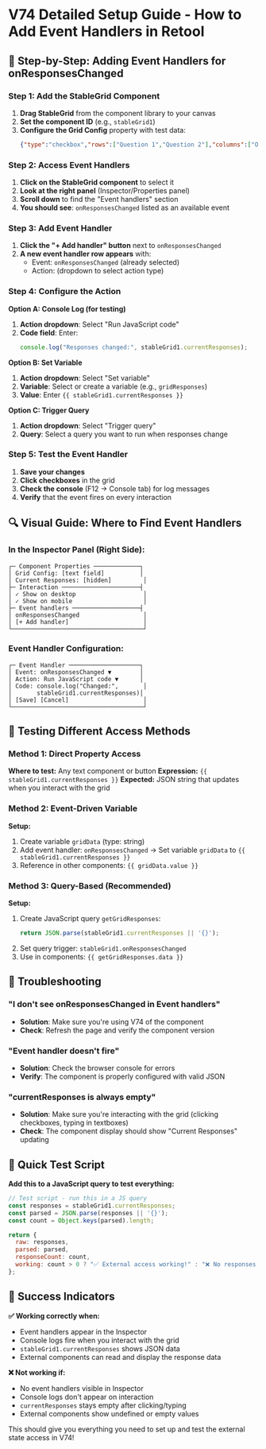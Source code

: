 # V74 Detailed Setup Guide - How to Add Event Handlers in Retool

## 🎯 Step-by-Step: Adding Event Handlers for onResponsesChanged

### Step 1: Add the StableGrid Component
1. **Drag StableGrid** from the component library to your canvas
2. **Set the component ID** (e.g., `stableGrid1`)
3. **Configure the Grid Config** property with test data:
   ```json
   {"type":"checkbox","rows":["Question 1","Question 2"],"columns":["Option A","Option B","Option C"],"responses":{}}
   ```

### Step 2: Access Event Handlers
1. **Click on the StableGrid component** to select it
2. **Look at the right panel** (Inspector/Properties panel)
3. **Scroll down** to find the "Event handlers" section
4. **You should see**: `onResponsesChanged` listed as an available event

### Step 3: Add Event Handler
1. **Click the "+ Add handler" button** next to `onResponsesChanged`
2. **A new event handler row appears** with:
   - Event: `onResponsesChanged` (already selected)
   - Action: (dropdown to select action type)

### Step 4: Configure the Action
**Option A: Console Log (for testing)**
1. **Action dropdown**: Select "Run JavaScript code"
2. **Code field**: Enter:
   ```javascript
   console.log("Responses changed:", stableGrid1.currentResponses);
   ```

**Option B: Set Variable**
1. **Action dropdown**: Select "Set variable"
2. **Variable**: Select or create a variable (e.g., `gridResponses`)
3. **Value**: Enter `{{ stableGrid1.currentResponses }}`

**Option C: Trigger Query**
1. **Action dropdown**: Select "Trigger query"
2. **Query**: Select a query you want to run when responses change

### Step 5: Test the Event Handler
1. **Save your changes**
2. **Click checkboxes** in the grid
3. **Check the console** (F12 → Console tab) for log messages
4. **Verify** that the event fires on every interaction

## 🔍 Visual Guide: Where to Find Event Handlers

### In the Inspector Panel (Right Side):
```
┌─ Component Properties ─────────────┐
│ Grid Config: [text field]          │
│ Current Responses: [hidden]         │
├─ Interaction ──────────────────────┤
│ ✓ Show on desktop                   │
│ ✓ Show on mobile                    │
├─ Event handlers ───────────────────┤
│ onResponsesChanged                  │
│ [+ Add handler]                     │
└─────────────────────────────────────┘
```

### Event Handler Configuration:
```
┌─ Event Handler ────────────────────┐
│ Event: onResponsesChanged ▼        │
│ Action: Run JavaScript code ▼      │
│ Code: console.log("Changed:",       │
│       stableGrid1.currentResponses)│
│ [Save] [Cancel]                     │
└─────────────────────────────────────┘
```

## 🧪 Testing Different Access Methods

### Method 1: Direct Property Access
**Where to test:** Any text component or button
**Expression:** `{{ stableGrid1.currentResponses }}`
**Expected:** JSON string that updates when you interact with the grid

### Method 2: Event-Driven Variable
**Setup:**
1. Create variable `gridData` (type: string)
2. Add event handler: `onResponsesChanged` → Set variable `gridData` to `{{ stableGrid1.currentResponses }}`
3. Reference in other components: `{{ gridData.value }}`

### Method 3: Query-Based (Recommended)
**Setup:**
1. Create JavaScript query `getGridResponses`:
   ```javascript
   return JSON.parse(stableGrid1.currentResponses || '{}');
   ```
2. Set query trigger: `stableGrid1.onResponsesChanged`
3. Use in components: `{{ getGridResponses.data }}`

## 🚨 Troubleshooting

### "I don't see onResponsesChanged in Event handlers"
- **Solution**: Make sure you're using V74 of the component
- **Check**: Refresh the page and verify the component version

### "Event handler doesn't fire"
- **Solution**: Check the browser console for errors
- **Verify**: The component is properly configured with valid JSON

### "currentResponses is always empty"
- **Solution**: Make sure you're interacting with the grid (clicking checkboxes, typing in textboxes)
- **Check**: The component display should show "Current Responses" updating

## 🎯 Quick Test Script

**Add this to a JavaScript query to test everything:**
```javascript
// Test script - run this in a JS query
const responses = stableGrid1.currentResponses;
const parsed = JSON.parse(responses || '{}');
const count = Object.keys(parsed).length;

return {
  raw: responses,
  parsed: parsed,
  responseCount: count,
  working: count > 0 ? "✅ External access working!" : "❌ No responses yet"
};
```

## 🎉 Success Indicators

**✅ Working correctly when:**
- Event handlers appear in the Inspector
- Console logs fire when you interact with the grid
- `stableGrid1.currentResponses` shows JSON data
- External components can read and display the response data

**❌ Not working if:**
- No event handlers visible in Inspector
- Console logs don't appear on interaction
- `currentResponses` stays empty after clicking/typing
- External components show undefined or empty values

This should give you everything you need to set up and test the external state access in V74!
